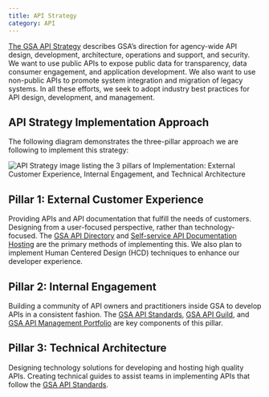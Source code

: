 ```yaml
---
title: API Strategy
category: API
---
```

[The GSA API Strategy](/assets/cms/files/GSAAPIStrategy.pdf) describes GSA’s direction for agency­-wide API design, development, architecture, operations and support, and security. We want to use public APIs to expose public data for transparency, data consumer engagement, and application development. We also want to use non-public APIs to promote system integration and migration of legacy systems. In all these efforts, we seek to adopt industry best practices for API design, development, and management.

## API Strategy Implementation Approach

The following diagram demonstrates the three-pillar approach we are following to implement this strategy:

![API Strategy image listing the 3 pillars of Implementation: External Customer Experience, Internal Engagement, and Technical Architecture](/assets/cms/guides/api_3_pillars.png "3 Pillars of Implementation")

## Pillar 1: External Customer Experience

Providing APIs and API documentation that fulfill the needs of customers. Designing from a user-focused perspective, rather than technology-focused. The [GSA API Directory](https://open.gsa.gov/api) and [Self-service API Documentation Hosting](https://github.com/GSA/open-gsa-redesign/blob/master/APIDOCS.md) are the primary methods of implementing this. We also plan to implement Human Centered Design (HCD) techniques to enhance our developer experience.

## Pillar 2: Internal Engagement

Building a community of API owners and practitioners inside GSA to develop APIs in a consistent fashion. The [GSA API Standards](/guides/api_standards), [GSA API Guild](/apiguild), and [GSA API Management Portfolio](/apiportfolio) are key components of this pillar.

## Pillar 3: Technical Architecture

Designing technology solutions for developing and hosting high quality APIs. Creating technical guides to assist teams in implementing APIs that follow the [GSA API Standards](/guides/api_standards).